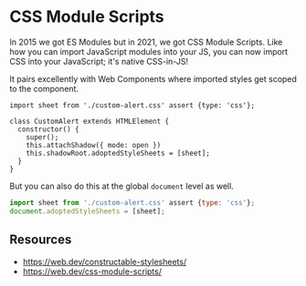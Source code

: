 # CSS Module Scripts

In 2015 we got ES Modules but in 2021, we got CSS Module Scripts. Like how you can import JavaScript modules into your JS, you can now import CSS into your JavaScript; it's native CSS-in-JS!

It pairs excellently with Web Components where imported styles get scoped to the component.

```js{1,7}
import sheet from './custom-alert.css' assert {type: 'css'};

class CustomAlert extends HTMLElement {
  constructor() {
    super();
    this.attachShadow({ mode: open })
    this.shadowRoot.adoptedStyleSheets = [sheet];
  }
}
```

But you can also do this at the global `document` level as well.

```js
import sheet from './custom-alert.css' assert {type: 'css'};
document.adoptedStyleSheets = [sheet];
```

## Resources

- https://web.dev/constructable-stylesheets/
- https://web.dev/css-module-scripts/
